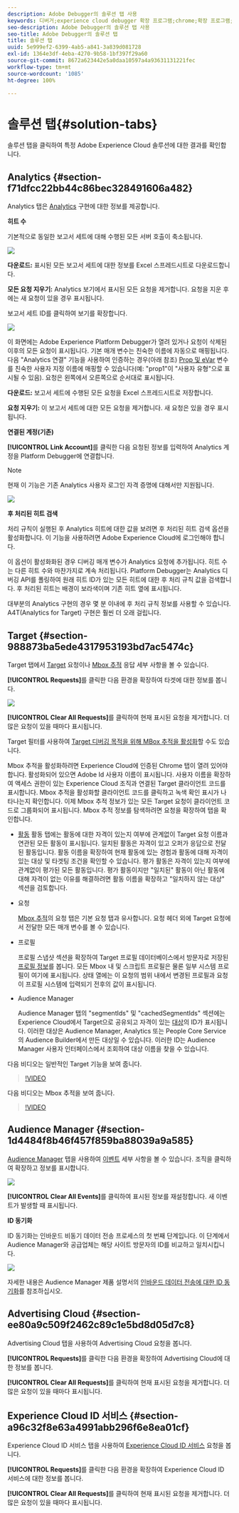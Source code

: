 ```yaml
---
description: Adobe Debugger의 솔루션 탭 사용
keywords: 디버거;experience cloud debugger 확장 프로그램;chrome;확장 프로그램;요약;지우기;요청;솔루션;솔루션;정보;analytics;target;audience manager;media optimizer;amo;id 서비스
seo-description: Adobe Debugger의 솔루션 탭 사용
seo-title: Adobe Debugger의 솔루션 탭
title: 솔루션 탭
uuid: 5e999ef2-6399-4ab5-a841-3a839d081728
exl-id: 1364e3df-4eba-4270-9b58-1bf397f29a60
source-git-commit: 8672a623442e5a0daa10597a4a93631131221fec
workflow-type: tm+mt
source-wordcount: '1085'
ht-degree: 100%

---
```


# 솔루션 탭{#solution-tabs}

솔루션 탭을 클릭하여 특정 Adobe Experience Cloud 솔루션에 대한 결과를 확인합니다.

## Analytics {#section-f71dfcc22bb44c86bec328491606a482}

Analytics 탭은 [Analytics](https://docs.adobe.com/content/help/ko/analytics/landing/home.html) 구현에 대한 정보를 제공합니다.

**히트 수**

기본적으로 동일한 보고서 세트에 대해 수행된 모든 서버 호출이 축소됩니다.

![](assets/analytics-hits.jpg)

**다운로드:** 표시된 모든 보고서 세트에 대한 정보를 Excel 스프레드시트로 다운로드합니다.

**모든 요청 지우기:** Analytics 보기에서 표시된 모든 요청을 제거합니다. 요청을 지운 후에는 새 요청이 있을 경우 표시됩니다.

보고서 세트 ID를 클릭하여 보기를 확장합니다.

![](assets/analytics-hits-expand.jpg)

이 화면에는 Adobe Experience Platform Debugger가 열려 있거나 요청이 삭제된 이후의 모든 요청이 표시됩니다. 기본 매개 변수는 친숙한 이름에 자동으로 매핑됩니다. 다음 &quot;Analytics 연결&quot; 기능을 사용하여 인증하는 경우(아래 참조) [Prop 및 eVar](https://docs.adobe.com/content/help/ko/analytics/implementation/vars/page-vars/evar.html) 변수를 친숙한 사용자 지정 이름에 매핑할 수 있습니다(예: &quot;prop1&quot;이 &quot;사용자 유형&quot;으로 표시될 수 있음). 요청은 왼쪽에서 오른쪽으로 순서대로 표시됩니다.

**다운로드:** 보고서 세트에 수행된 모든 요청을 Excel 스프레드시트로 저장합니다.

**요청 지우기:** 이 보고서 세트에 대한 모든 요청을 제거합니다. 새 요청은 있을 경우 표시됩니다.

**연결된 계정(기존)**

**[!UICONTROL Link Account]**&#x200B;를 클릭한 다음 요청된 정보를 입력하여 Analytics 계정을 Platform Debugger에 연결합니다.

>[!NOTE]
>
>현재 이 기능은 기존 Analytics 사용자 로그인 자격 증명에 대해서만 지원됩니다.

![](assets/analytics-link-account.jpg)

**후 처리된 히트 검색**

처리 규칙이 실행된 후 Analytics 히트에 대한 값을 보려면 후 처리된 히트 검색 옵션을 활성화합니다. 이 기능을 사용하려면 Adobe Experience Cloud에 로그인해야 합니다.

이 옵션이 활성화화된 경우 디버깅 매개 변수가 Analytics 요청에 추가됩니다. 히트 수는 다른 히트 수와 마찬가지로 계속 처리됩니다. Platform Debugger는 Analytics 디버깅 API를 폴링하여 원래 히트 ID가 있는 모든 히트에 대한 후 처리 규칙 값을 검색합니다. 후 처리된 히트는 배경이 보라색이며 기존 히트 옆에 표시됩니다.

대부분의 Analytics 구현의 경우 몇 분 이내에 후 처리 규칙 정보를 사용할 수 있습니다. A4T(Analytics for Target) 구현은 훨씬 더 오래 걸립니다.

## Target {#section-988873ba5ede4317953193bd7ac5474c}

Target 탭에서 [Target](https://docs.adobe.com/content/help/ko/target/using/target-home.html) 요청이나 [Mbox 추적](https://docs.adobe.com/content/help/ko/target/using/activities/troubleshoot-activities/content-trouble.html) 응답 세부 사항을 볼 수 있습니다.

**[!UICONTROL Requests]**&#x200B;를 클릭한 다음 환경을 확장하여 타겟에 대한 정보를 봅니다.

![](assets/target-requests.jpg)

**[!UICONTROL Clear All Requests]**&#x200B;를 클릭하여 현재 표시된 요청을 제거합니다. 더 많은 요청이 있을 때마다 표시됩니다.

Target 필터를 사용하여 [Target 디버깅 목적을 위해 MBox 추적을 활성화](https://docs.adobe.com/content/help/en/target/using/activities/troubleshoot-activities/content-trouble.html)할 수도 있습니다.

Mbox 추적을 활성화하려면 Experience Cloud에 인증된 Chrome 탭이 열려 있어야 합니다. 활성화되어 있으면 Adobe Id 사용자 이름이 표시됩니다. 사용자 이름을 확장하여 액세스 권한이 있는 Experience Cloud 조직과 연결된 Target 클라이언트 코드를 표시합니다. Mbox 추적을 활성화할 클라이언트 코드를 클릭하고 녹색 확인 표시가 나타나는지 확인합니다. 이제 Mbox 추적 정보가 있는 모든 Target 요청이 클라이언트 코드로 그룹화되어 표시됩니다. Mbox 추적 정보를 탐색하려면 요청을 확장하여 탭을 확인합니다.

* [활동](https://docs.adobe.com/content/help/ko/target/using/activities/activities.html) 활동 탭에는 활동에 대한 자격이 있는지 여부에 관계없이 Target 요청 이름과 연관된 모든 활동이 표시됩니다. 일치된 활동은 자격이 있고 오퍼가 응답으로 전달된 활동입니다. 활동 이름을 확장하여 현재 활동에 있는 경험과 활동에 대해 자격이 있는 대상 및 타겟팅 조건을 확인할 수 있습니다. 평가 활동은 자격이 있는지 여부에 관계없이 평가된 모든 활동입니다. 평가 활동이지만 &quot;일치된&quot; 활동이 아닌 활동에 대해 자격이 없는 이유를 해결하려면 활동 이름을 확장하고 &quot;일치하지 않는 대상&quot; 섹션을 검토합니다.

* 요청

   [Mbox 추적](https://docs.adobe.com/content/help/en/target/using/activities/troubleshoot-activities/content-trouble.html)의 요청 탭은 기본 요청 탭과 유사합니다. 요청 헤더 외에 Target 요청에서 전달한 모든 매개 변수를 볼 수 있습니다.
* 프로필

   프로필 스냅샷 섹션을 확장하여 Target 프로필 데이터베이스에서 방문자로 저장된 [프로필 정보](https://docs.adobe.com/content/help/ko/target/using/audiences/visitor-profiles/variables-profiles-parameters-methods.html)를 봅니다. 모든 Mbox 내 및 스크립트 프로필은 물론 일부 시스템 프로필이 여기에 표시됩니다. 상태 열에는 이 요청의 범위 내에서 변경된 프로필과 요청이 프로필 시스템에 입력되기 전후의 값이 표시됩니다.
* Audience Manager

   Audience Manager 탭의 &quot;segmentIds&quot; 및 &quot;cachedSegmentIds&quot; 섹션에는 Experience Cloud에서 Target으로 공유되고 자격이 있는 [대상](https://docs.adobe.com/content/help/ko/target/using/audiences/target.html)의 ID가 표시됩니다. 이러한 대상은 Audience Manager, Analytics 또는 People Core Service의 Audience Builder에서 만든 대상일 수 있습니다. 이러한 ID는 Audience Manager 사용자 인터페이스에서 조회하여 대상 이름을 찾을 수 있습니다.

다음 비디오는 일반적인 Target 기능을 보여 줍니다.

>[!VIDEO](https://video.tv.adobe.com/v/23115t2/)

다음 비디오는 Mbox 추적을 보여 줍니다.

>[!VIDEO](https://video.tv.adobe.com/v/23113t2/)

## Audience Manager {#section-1d4484f8b46f457f859ba88039a9a585}

[Audience Manager](https://docs.adobe.com/content/help/ko/audience-manager/user-guide/aam-home.html) 탭을 사용하여 [이벤트](https://docs.adobe.com/content/help/ko/audience-manager/user-guide/api-and-sdk-code/dcs/dcs-event-calls/dcs-event-calls.html) 세부 사항을 볼 수 있습니다. 조직을 클릭하여 확장하고 정보를 표시합니다.

![](assets/audience-manager.jpg)

**[!UICONTROL Clear All Events]**&#x200B;를 클릭하여 표시된 정보를 재설정합니다. 새 이벤트가 발생할 때 표시됩니다.

**ID 동기화**

ID 동기화는 인바운드 비동기 데이터 전송 프로세스의 첫 번째 단계입니다. 이 단계에서 Audience Manager와 공급업체는 해당 사이트 방문자의 ID를 비교하고 일치시킵니다.

![](assets/aam-idsync.jpg)

자세한 내용은 Audience Manager 제품 설명서의 [인바운드 데이터 전송에 대한 ID 동기화](https://docs.adobe.com/content/help/ko/audience-manager/user-guide/implementation-integration-guides/sending-audience-data/batch-data-transfer-process/id-sync-http.html)를 참조하십시오.

## Advertising Cloud {#section-ee80a9c509f2462c89c1e5bd8d05d7c8}

Advertising Cloud 탭을 사용하여 Advertising Cloud 요청을 봅니다.

**[!UICONTROL Requests]**&#x200B;를 클릭한 다음 환경을 확장하여 Advertising Cloud에 대한 정보를 봅니다.

**[!UICONTROL Clear All Requests]**&#x200B;를 클릭하여 현재 표시된 요청을 제거합니다. 더 많은 요청이 있을 때마다 표시됩니다.

## Experience Cloud ID 서비스 {#section-a96c32f8e63a4991abb296f6e8ea01cf}

Experience Cloud ID 서비스 탭을 사용하여 [Experience Cloud ID 서비스](https://docs.adobe.com/content/help/ko/id-service/using/home.html) 요청을 봅니다.

**[!UICONTROL Requests]**&#x200B;를 클릭한 다음 환경을 확장하여 Experience Cloud ID 서비스에 대한 정보를 봅니다.

**[!UICONTROL Clear All Requests]**&#x200B;를 클릭하여 현재 표시된 요청을 제거합니다. 더 많은 요청이 있을 때마다 표시됩니다.
